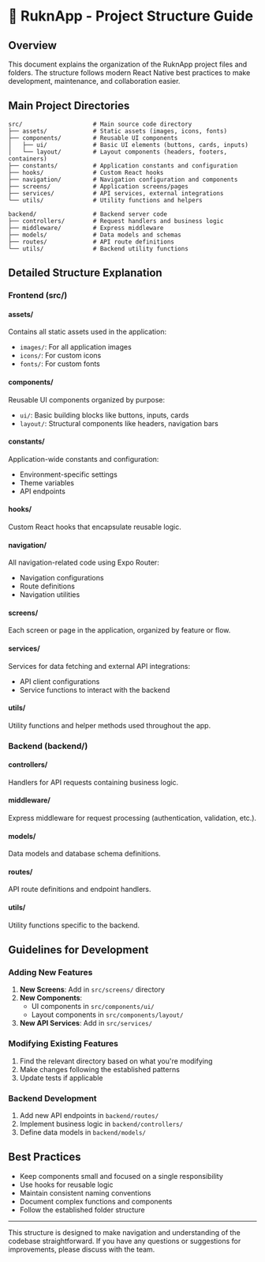 # 📍 RuknApp - Project Structure Guide

## Overview

This document explains the organization of the RuknApp project files and folders. The structure follows modern React Native best practices to make development, maintenance, and collaboration easier.

## Main Project Directories

```
src/                    # Main source code directory
├── assets/             # Static assets (images, icons, fonts)
├── components/         # Reusable UI components
│   ├── ui/             # Basic UI elements (buttons, cards, inputs)
│   └── layout/         # Layout components (headers, footers, containers)
├── constants/          # Application constants and configuration
├── hooks/              # Custom React hooks
├── navigation/         # Navigation configuration and components
├── screens/            # Application screens/pages
├── services/           # API services, external integrations
└── utils/              # Utility functions and helpers

backend/                # Backend server code
├── controllers/        # Request handlers and business logic
├── middleware/         # Express middleware
├── models/             # Data models and schemas
├── routes/             # API route definitions
└── utils/              # Backend utility functions
```

## Detailed Structure Explanation

### Frontend (src/)

#### assets/
Contains all static assets used in the application:
- `images/`: For all application images
- `icons/`: For custom icons
- `fonts/`: For custom fonts

#### components/
Reusable UI components organized by purpose:
- `ui/`: Basic building blocks like buttons, inputs, cards
- `layout/`: Structural components like headers, navigation bars

#### constants/
Application-wide constants and configuration:
- Environment-specific settings
- Theme variables
- API endpoints

#### hooks/
Custom React hooks that encapsulate reusable logic.

#### navigation/
All navigation-related code using Expo Router:
- Navigation configurations
- Route definitions
- Navigation utilities

#### screens/
Each screen or page in the application, organized by feature or flow.

#### services/
Services for data fetching and external API integrations:
- API client configurations
- Service functions to interact with the backend

#### utils/
Utility functions and helper methods used throughout the app.

### Backend (backend/)

#### controllers/
Handlers for API requests containing business logic.

#### middleware/
Express middleware for request processing (authentication, validation, etc.).

#### models/
Data models and database schema definitions.

#### routes/
API route definitions and endpoint handlers.

#### utils/
Utility functions specific to the backend.

## Guidelines for Development

### Adding New Features

1. **New Screens**: Add in `src/screens/` directory
2. **New Components**: 
   - UI components in `src/components/ui/`
   - Layout components in `src/components/layout/`
3. **New API Services**: Add in `src/services/`

### Modifying Existing Features

1. Find the relevant directory based on what you're modifying
2. Make changes following the established patterns
3. Update tests if applicable

### Backend Development

1. Add new API endpoints in `backend/routes/`
2. Implement business logic in `backend/controllers/`
3. Define data models in `backend/models/`

## Best Practices

- Keep components small and focused on a single responsibility
- Use hooks for reusable logic
- Maintain consistent naming conventions
- Document complex functions and components
- Follow the established folder structure

---

This structure is designed to make navigation and understanding of the codebase straightforward. If you have any questions or suggestions for improvements, please discuss with the team.
